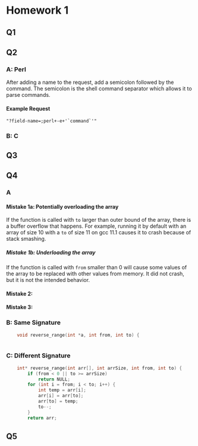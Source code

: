 # Homework 1
## Q1

## Q2
### A: Perl
After adding a name to the request, add a semicolon followed by the command. The semicolon is the shell command separator which allows it to parse commands.
#### Example Request
```
"?field-name=;perl+-e+'`command`'"
```
### B: C

## Q3

## Q4
### A
#### Mistake 1a: Potentially overloading the array
If the function is called with `to` larger than outer bound of the array, there is a buffer overflow that happens. For example, running it by default with an array of size 10 with a `to` of size 11 on gcc 11.1 causes it to crash because of stack smashing.
##### Mistake 1b: Underloading the array
If the function is called with `from` smaller than 0 will cause some values of the array to be replaced with other values from memory. It did not crash, but it is not the intended behavior.
#### Mistake 2:

#### Mistake 3:

### B: Same Signature
```c
    void reverse_range(int *a, int from, int to) {
        
```
### C: Different Signature
```c
    int* reverse_range(int arr[], int arrSize, int from, int to) {
        if (from < 0 || to >= arrSize)
            return NULL;
        for (int i = from; i < to; i++) {
            int temp = arr[i];
            arr[i] = arr[to];
            arr[to] = temp;
            to--;
        }
        return arr;
```
## Q5